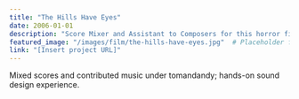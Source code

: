 ```yaml
---
title: "The Hills Have Eyes"
date: 2006-01-01
description: "Score Mixer and Assistant to Composers for this horror film."
featured_image: "/images/film/the-hills-have-eyes.jpg"  # Placeholder for artwork
link: "[Insert project URL]"
---
```

Mixed scores and contributed music under tomandandy; hands-on sound design experience.